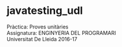 # javatesting_udl

Pràctica: Proves unitàries  
Assignatura: ENGINYERIA DEL PROGRAMARI  
Universitat De Lleida 2016-17  
